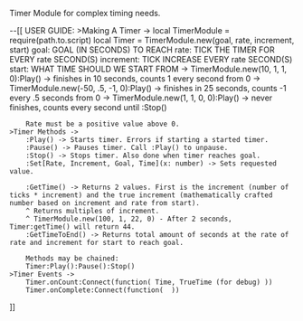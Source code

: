 Timer Module for complex timing needs.

--[[ USER GUIDE:
	>Making A Timer ->
		local TimerModule = require(path.to.script)
		local Timer = TimerModule.new(goal, rate, increment, start)
			goal: GOAL (IN SECONDS) TO REACH
			rate: TICK THE TIMER FOR EVERY rate SECOND(S)
			increment: TICK INCREASE EVERY rate SECOND(S)
			start: WHAT TIME SHOULD WE START FROM
		-> TimerModule.new(10, 1, 1, 0):Play() -> finishes in 10 seconds, counts 1 every second from 0
		-> TimerModule.new(-50, .5, -1, 0):Play() -> finishes in 25 seconds, counts -1 every .5 seconds from 0
		-> TimerModule.new(1, 1, 0, 0):Play() -> never finishes, counts every second until :Stop()
		
		Rate must be a positive value above 0.
	>Timer Methods ->
		:Play() -> Starts timer. Errors if starting a started timer.
		:Pause() -> Pauses timer. Call :Play() to unpause.
		:Stop() -> Stops timer. Also done when timer reaches goal.
		:Set[Rate, Increment, Goal, Time](x: number) -> Sets requested value.
		
		:GetTime() -> Returns 2 values. First is the increment (number of ticks * increment) and the true increment (mathematically crafted number based on increment and rate from start).
		^ Returns multiples of increment.
        ^ TimerModule.new(100, 1, 22, 0) - After 2 seconds, Timer:getTime() will return 44.
		:GetTimeToEnd() -> Returns total amount of seconds at the rate of rate and increment for start to reach goal.
		
		Methods may be chained:
		Timer:Play():Pause():Stop()
	>Timer Events ->
		Timer.onCount:Connect(function( Time, TrueTime (for debug) ))
		Timer.onComplete:Connect(function(  ))

]]
